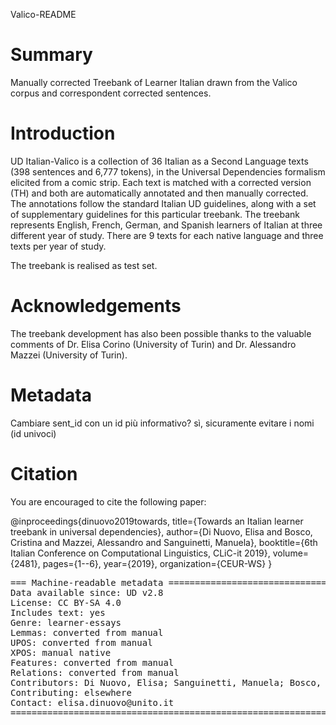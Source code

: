 Valico-README

# Summary
Manually corrected Treebank of Learner Italian drawn from the Valico corpus and correspondent corrected sentences.

# Introduction

UD Italian-Valico is a collection of 36 Italian as a Second Language texts (398 sentences and 6,777 tokens), in the Universal Dependencies formalism elicited from a comic strip. Each text is matched with a corrected version (TH) and both are automatically annotated and then manually corrected. The annotations follow the standard Italian UD guidelines, along with a set of supplementary guidelines for this particular treebank. The treebank represents English, French, German, and Spanish learners of Italian at three different year of study. There are 9 texts for each native language and three texts per year of study.

The treebank is realised as test set.

# Acknowledgements

The treebank development has also been possible thanks to the valuable comments of Dr. Elisa Corino (University of Turin) and Dr. Alessandro Mazzei (University of Turin).

# Metadata
Cambiare sent_id con un id più informativo? sì, sicuramente evitare i nomi (id univoci)

# Citation

You are encouraged to cite the following paper:

@inproceedings{dinuovo2019towards,
  title={Towards an Italian learner treebank in universal dependencies},
  author={Di Nuovo, Elisa and Bosco, Cristina and Mazzei, Alessandro and Sanguinetti, Manuela},
  booktitle={6th Italian Conference on Computational Linguistics, CLiC-it 2019},
  volume={2481},
  pages={1--6},
  year={2019},
  organization={CEUR-WS}
}

<pre>
=== Machine-readable metadata ================================
Data available since: UD v2.8
License: CC BY-SA 4.0
Includes text: yes
Genre: learner-essays
Lemmas: converted from manual
UPOS: converted from manual
XPOS: manual native
Features: converted from manual
Relations: converted from manual
Contributors: Di Nuovo, Elisa; Sanguinetti, Manuela; Bosco, Cristina
Contributing: elsewhere
Contact: elisa.dinuovo@unito.it
===============================================================================
</pre>